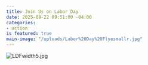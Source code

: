 ```yaml
---
title: Join Us on Labor Day
date: 2025-08-22 09:51:00 -04:00
categories:
- action
is featured: true
main-image: "/uploads/Labor%20Day%20Flyesmallr.jpg"
---
```


![LDFwidth5.jpg](/uploads/LDFwidth5.jpg)